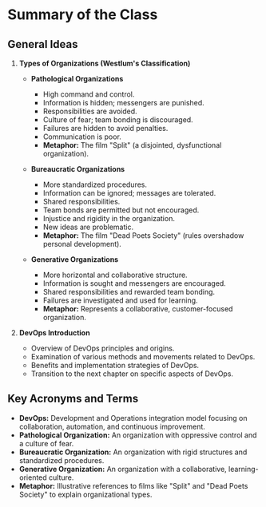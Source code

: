 # Summary of the Class

## General Ideas

1. **Types of Organizations (Westlum's Classification)**
   - **Pathological Organizations**
     - High command and control.
     - Information is hidden; messengers are punished.
     - Responsibilities are avoided.
     - Culture of fear; team bonding is discouraged.
     - Failures are hidden to avoid penalties.
     - Communication is poor.
     - **Metaphor:** The film "Split" (a disjointed, dysfunctional organization).

   - **Bureaucratic Organizations**
     - More standardized procedures.
     - Information can be ignored; messages are tolerated.
     - Shared responsibilities.
     - Team bonds are permitted but not encouraged.
     - Injustice and rigidity in the organization.
     - New ideas are problematic.
     - **Metaphor:** The film "Dead Poets Society" (rules overshadow personal development).

   - **Generative Organizations**
     - More horizontal and collaborative structure.
     - Information is sought and messengers are encouraged.
     - Shared responsibilities and rewarded team bonding.
     - Failures are investigated and used for learning.
     - **Metaphor:** Represents a collaborative, customer-focused organization.

2. **DevOps Introduction**
   - Overview of DevOps principles and origins.
   - Examination of various methods and movements related to DevOps.
   - Benefits and implementation strategies of DevOps.
   - Transition to the next chapter on specific aspects of DevOps.

## Key Acronyms and Terms

- **DevOps:** Development and Operations integration model focusing on collaboration, automation, and continuous improvement.
- **Pathological Organization:** An organization with oppressive control and a culture of fear.
- **Bureaucratic Organization:** An organization with rigid structures and standardized procedures.
- **Generative Organization:** An organization with a collaborative, learning-oriented culture.
- **Metaphor:** Illustrative references to films like "Split" and "Dead Poets Society" to explain organizational types.
